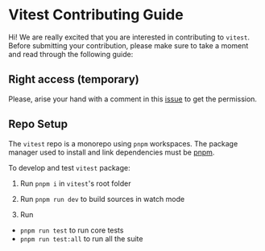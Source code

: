 # Vitest Contributing Guide

Hi! We are really excited that you are interested in contributing to `vitest`. Before submitting your contribution, please make sure to take a moment and read through the following guide:

## Right access (temporary)

Please, arise your hand with a comment in this [issue](https://github.com/antfu-sponsors/vitest/issues/24) to get the permission.

## Repo Setup

The `vitest` repo is a monorepo using `pnpm` workspaces. The package manager used to install and link dependencies must be [pnpm](https://pnpm.io/).

To develop and test `vitest` package:

1. Run `pnpm i` in `vitest`'s root folder

2. Run `pnpm run dev` to build sources in watch mode

3. Run 
  - `pnpm run test` to run core tests
  - `pnpm run test:all` to run all the suite